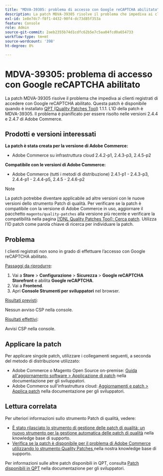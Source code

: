 ```yaml
---
title: "MDVA-39305: problema di accesso con Google reCAPTCHA abilitato"
description: La patch MDVA-39305 risolve il problema che impediva ai clienti registrati di accedere con Google reCAPTCHA abilitato. Questa patch è disponibile quando è installato [Quality Patches Tool (QPT)](/help/announcements/adobe-commerce-announcements/magento-quality-patches-released-new-tool-to-self-serve-quality-patches.md) 1.1.1. L'ID della patch è MDVA-39305. Il problema è pianificato per essere risolto nelle versioni 2.4.4 e 2.4.7 di Adobe Commerce.
exl-id: 1e8e7dc7-f8f1-4432-90f4-dc73d85f353a
feature: Console
role: Admin
source-git-commit: 2aeb2355b74d1cdfc62b5e7c5aa04fcd0a654733
workflow-type: tm+mt
source-wordcount: '398'
ht-degree: 0%

---
```


# MDVA-39305: problema di accesso con Google reCAPTCHA abilitato

La patch MDVA-39305 risolve il problema che impediva ai clienti registrati di accedere con Google reCAPTCHA abilitato. Questa patch è disponibile quando è installato [QPT (Quality Patches Tool)](/help/announcements/adobe-commerce-announcements/magento-quality-patches-released-new-tool-to-self-serve-quality-patches.md) 1.1.1. L&#39;ID della patch è MDVA-39305. Il problema è pianificato per essere risolto nelle versioni 2.4.4 e 2.4.7 di Adobe Commerce.

## Prodotti e versioni interessati

**La patch è stata creata per la versione di Adobe Commerce:**

* Adobe Commerce su infrastruttura cloud 2.4.2-p1, 2.4.3-p3, 2.4.5-p2

**Compatibile con le versioni di Adobe Commerce:**

* Adobe Commerce (tutti i metodi di distribuzione) 2.4.1-p1 - 2.4.3-p3, 2.4.4-p1 - 2.4.4-p5, 2.4.5 - 2.4.6-p2

>[!NOTE]
>
>La patch potrebbe diventare applicabile ad altre versioni con le nuove versioni dello strumento Patch di qualità. Per verificare se la patch è compatibile con la versione di Adobe Commerce in uso, aggiornare il pacchetto `magento/quality-patches` alla versione più recente e verificare la compatibilità nella pagina [[!DNL Quality Patches Tool]: Cerca patch](https://experienceleague.adobe.com/tools/commerce-quality-patches/index.html). Utilizza l’ID patch come parola chiave di ricerca per individuare la patch.

## Problema

I clienti registrati non sono in grado di effettuare l’accesso con Google reCAPTCHA abilitato.

<u>Passaggi da riprodurre</u>:

1. Vai a **Store** > **Configurazione** > **Sicurezza** > **Google reCAPTCHA Storefront** e abilita **Google reCAPTCHA**.
1. Vai a **Frontend**.
1. Apri **Console Strumenti per sviluppatori** nel browser.

<u>Risultati previsti</u>:

Nessun avviso CSP nella console.

<u>Risultati effettivi</u>:

Avvisi CSP nella console.

## Applicare la patch

Per applicare singole patch, utilizzare i collegamenti seguenti, a seconda del metodo di distribuzione utilizzato:

* Adobe Commerce o Magento Open Source on-premise: [Guida all&#39;aggiornamento software > Applicazione di patch](https://experienceleague.adobe.com/en/docs/commerce-operations/tools/quality-patches-tool/usage) nella documentazione per gli sviluppatori.
* Adobe Commerce sull&#39;infrastruttura cloud: [Aggiornamenti e patch > Applica patch](https://experienceleague.adobe.com/en/docs/commerce-cloud-service/user-guide/develop/upgrade/apply-patches) nella documentazione per gli sviluppatori.

## Lettura correlata

Per ulteriori informazioni sullo strumento Patch di qualità, vedere:

* [È stato rilasciato lo strumento di gestione delle patch di qualità: un nuovo strumento per la gestione automatica delle patch di qualità](/help/announcements/adobe-commerce-announcements/magento-quality-patches-released-new-tool-to-self-serve-quality-patches.md) nella knowledge base di supporto.
* [Verifica se la patch è disponibile per il problema di Adobe Commerce utilizzando lo strumento Quality Patches ](/help/support-tools/patches-available-in-qpt-tool/check-patch-for-magento-issue-with-magento-quality-patches.md) nella nostra knowledge base di supporto.

Per informazioni sulle altre patch disponibili in QPT, consulta [Patch disponibili in QPT](https://experienceleague.adobe.com/tools/commerce-quality-patches/index.html) nella documentazione per gli sviluppatori.
